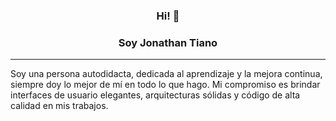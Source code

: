 <h3 align="center">Hi! 👋</h3>
<h3 align="center">Soy Jonathan Tiano</h3>

------------
Soy una persona autodidacta, dedicada al aprendizaje y la mejora continua, siempre doy lo mejor de mí en todo lo que hago. Mi compromiso es brindar interfaces de usuario elegantes, arquitecturas sólidas y código de alta calidad en mis trabajos.



